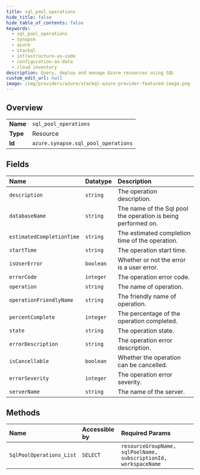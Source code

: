 ```yaml
---
title: sql_pool_operations
hide_title: false
hide_table_of_contents: false
keywords:
  - sql_pool_operations
  - synapse
  - azure    
  - stackql
  - infrastructure-as-code
  - configuration-as-data
  - cloud inventory
description: Query, deploy and manage Azure resources using SQL
custom_edit_url: null
image: /img/providers/azure/stackql-azure-provider-featured-image.png
---
```

  
    

## Overview
<table><tbody>
<tr><td><b>Name</b></td><td><code>sql_pool_operations</code></td></tr>
<tr><td><b>Type</b></td><td>Resource</td></tr>
<tr><td><b>Id</b></td><td><code>azure.synapse.sql_pool_operations</code></td></tr>
</tbody></table>

## Fields
| Name | Datatype | Description |
|:-----|:---------|:------------|
| `description` | `string` | The operation description. |
| `databaseName` | `string` | The name of the Sql pool the operation is being performed on. |
| `estimatedCompletionTime` | `string` | The estimated completion time of the operation. |
| `startTime` | `string` | The operation start time. |
| `isUserError` | `boolean` | Whether or not the error is a user error. |
| `errorCode` | `integer` | The operation error code. |
| `operation` | `string` | The name of operation. |
| `operationFriendlyName` | `string` | The friendly name of operation. |
| `percentComplete` | `integer` | The percentage of the operation completed. |
| `state` | `string` | The operation state. |
| `errorDescription` | `string` | The operation error description. |
| `isCancellable` | `boolean` | Whether the operation can be cancelled. |
| `errorSeverity` | `integer` | The operation error severity. |
| `serverName` | `string` | The name of the server. |
## Methods
| Name | Accessible by | Required Params |
|:-----|:--------------|:----------------|
| `SqlPoolOperations_List` | `SELECT` | `resourceGroupName, sqlPoolName, subscriptionId, workspaceName` |
